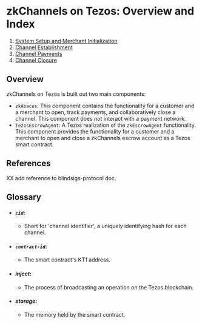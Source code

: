 # zkChannels on Tezos: Overview and Index


1. [System Setup and Merchant Initialization](01-setup.md)
3. [Channel Establishment](02-channel-establishment.md)
4. [Channel Payments](03-channel-payments.md)
5. [Channel Closure](04-channel-closure.md) 


## Overview
zkChannels on Tezos is built out two main components:
* `zkAbacus`. This component contains the functionality for a customer and a merchant to open, track payments, and collaboratively close a channel. This component does not interact with a payment network.
* `TezosEscrowAgent`: A Tezos realization of the `zkEscrowAgent` functionality. This component provides the functionality for a customer and a merchant to open and close a zkChannels escrow account as a Tezos smart contract. 

## References
XX add reference to blindsigs-protocol doc.

## Glossary
* #### *`cid`*:
   * Short for 'channel identifier', a uniquely identifying hash for each channel.
* #### *`contract-id`*:
   * The smart contract's KT1 address.
* #### *inject*:
   * The process of broadcasting an operation on the Tezos blockchain.
* #### *storage*:
   * The memory held by the smart contract.